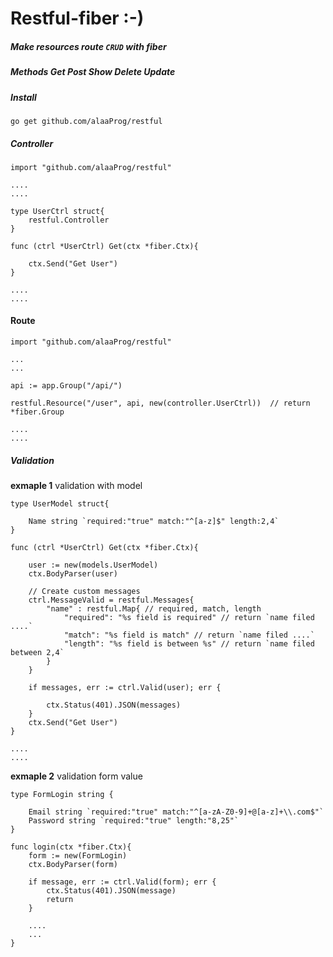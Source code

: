 # Restful-fiber :-)

##### Make resources route `CRUD` with fiber 
##### Methods Get Post Show Delete Update 

##### Install 
	go get github.com/alaaProg/restful

##### Controller 	
	
	import "github.com/alaaProg/restful"

	....
	....

	type UserCtrl struct{
		restful.Controller 
	}

	func (ctrl *UserCtrl) Get(ctx *fiber.Ctx){

		ctx.Send("Get User")
	}

	....
	....

#### Route 	

	import "github.com/alaaProg/restful"

	...
	...

	api := app.Group("/api/") 

	restful.Resource("/user", api, new(controller.UserCtrl))  // return *fiber.Group 

	.... 
	....

##### Validation  
__exmaple 1__
validation with model 

	type UserModel struct{

		Name string `required:"true" match:"^[a-z]$" length:2,4`
	}

	func (ctrl *UserCtrl) Get(ctx *fiber.Ctx){

		user := new(models.UserModel)
		ctx.BodyParser(user)

		// Create custom messages 
		ctrl.MessageValid = restful.Messages{
			"name" : restful.Map{ // required, match, length 
				"required": "%s field is required" // return `name filed ....`
				"match": "%s field is match" // return `name filed ....`
				"length": "%s field is between %s" // return `name filed between 2,4`
			}
		}

		if messages, err := ctrl.Valid(user); err {

			ctx.Status(401).JSON(messages)
		}
		ctx.Send("Get User")
	}

	....
	....

__exmaple 2__
validation form value 

	type FormLogin string {

		Email string `required:"true" match:"^[a-zA-Z0-9]+@[a-z]+\\.com$"`
		Password string `required:"true" length:"8,25"`
	}

	func login(ctx *fiber.Ctx){
		form := new(FormLogin)
		ctx.BodyParser(form)

		if message, err := ctrl.Valid(form); err {
			ctx.Status(401).JSON(message)
			return
		}

		.... 
		...
	}
